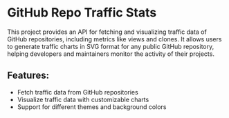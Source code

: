 # GitHub Repo Traffic Stats

This project provides an API for fetching and visualizing traffic data of GitHub repositories, including metrics like views and clones. It allows users to generate traffic charts in SVG format for any public GitHub repository, helping developers and maintainers monitor the activity of their projects.

## Features:
- Fetch traffic data from GitHub repositories
- Visualize traffic data with customizable charts
- Support for different themes and background colors

